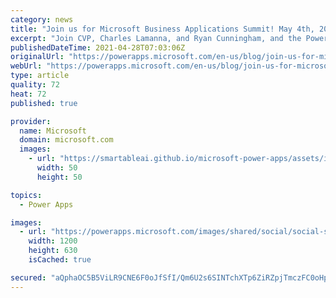 ```yaml
---
category: news
title: "Join us for Microsoft Business Applications Summit! May 4th, 2021"
excerpt: "Join CVP, Charles Lamanna, and Ryan Cunningham, and the Power Apps Team on May 4th, 2021 at Microsoft Business Applications Summit!"
publishedDateTime: 2021-04-28T07:03:06Z
originalUrl: "https://powerapps.microsoft.com/en-us/blog/join-us-for-microsoft-business-applications-summit-may-4th-2021/"
webUrl: "https://powerapps.microsoft.com/en-us/blog/join-us-for-microsoft-business-applications-summit-may-4th-2021/"
type: article
quality: 72
heat: 72
published: true

provider:
  name: Microsoft
  domain: microsoft.com
  images:
    - url: "https://smartableai.github.io/microsoft-power-apps/assets/images/organizations/microsoft.com-50x50.jpg"
      width: 50
      height: 50

topics:
  - Power Apps

images:
  - url: "https://powerapps.microsoft.com/images/shared/social/social-share-post-ignite.png"
    width: 1200
    height: 630
    isCached: true

secured: "aQphaOC5B5ViLR9CNE6F0oJfSfI/Qm6U2s6SINTchXTp6ZiRZpjTmczFC0oHphhg1aFS4L8K56JE6KOin0i6zb9ECBK5k1fwsH+BwyUIno8TXB5mVuEtESH45NorNW8KDMQk0T5reaTaYZpWxLZAVBe68aoP3vp63F+n6jYBRU8vi315d0Py+hwaadv1JgGbNreZcd4uGE82QzYBf7Xcwrs3Q4ZTIA4P4yG2K0lp1P3fexG/KfGdLKXc/TDFLkKEnUsTUxbUVPUNm29zU+72CfsMTxjAePo7otCUTXNVPDzyxajm4PdBofoN8NaoAUZEuYRJRwEdQJrLEm1lVW+KOTZ+P9JCWw3dgxQQgjUUKkA=;Ift5BmU+hGbLIEeld4J5nA=="
---
```



